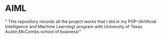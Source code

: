 # AIML
" This repository records all the project works that I did in my PGP-(Artificial Intelligence and Machine Learning) program with University of Texas Austin,McCombs school of business!"
